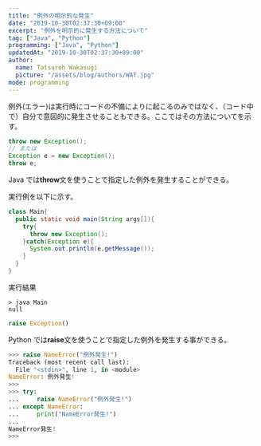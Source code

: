 ```yaml
---
title: "例外の明示的な発生"
date: "2019-10-30T02:37:30+09:00"
excerpt: "例外を明示的に発生する方法について"
tag: ["Java", "Python"]
programming: ["Java", "Python"]
updatedAt: "2019-10-30T02:37:30+09:00"
author:
  name: Tatsuroh Wakasugi
  picture: "/assets/blog/authors/WAT.jpg"
mode: programming
---
```


例外(エラー)は実行時にコードの不備によりに起こるのみではなく、（コード中で）自分で意図的に発生させることもできる。ここではその方法についてを示す。

<div class="note_content_by_programming_language" id="note_content_Java">

```java
throw new Exception();
// または
Exception e = new Exception();
throw e;
```

Java では**throw**文を使うことで指定した例外を発生することができる。

実行例を以下に示す。

```java
class Main{
  public static void main(String args[]){
    try{
      throw new Exception();
    }catch(Exception e){
      System.out.println(e.getMessage());
    }
  }
}
```

実行結果

```
> java Main
null
```

</div>
<div class="note_content_by_programming_language" id="note_content_Python">

```python
raise Exception()
```

Python では**raise**文を使うことで指定した例外を発生する事ができる。

```python
>>> raise NameError("例外発生!")
Traceback (most recent call last):
  File "<stdin>", line 1, in <module>
NameError: 例外発生!
>>>
>>> try:
...     raise NameError("例外発生!")
... except NameError:
...     print("NameError発生!")
...
NameError発生!
>>>
```

</div>
